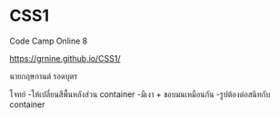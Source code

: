 # CSS1

Code Camp Online 8

https://grnine.github.io/CSS1/

นายกฤษกานต์ รอดบุตร 

โจทย์
-ให้เปลี่ยนสีพื้นหลังส่วน container
  -มีเงา + ขอบมนเหมือนกัน
  -รูปต้องต่อสนิทกับ container

